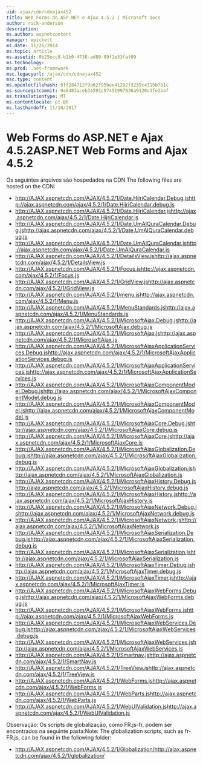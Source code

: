 ```yaml
---
uid: ajax/cdn/cdnajax452
title: Web Forms do ASP.NET e Ajax 4.5.2 | Microsoft Docs
author: rick-anderson
description: 
ms.author: aspnetcontent
manager: wpickett
ms.date: 11/26/2014
ms.topic: article
ms.assetid: 0b25ecc9-b1b0-4738-ad80-09f1e33faf09
ms.technology: 
ms.prod: .net-framework
msc.legacyurl: /ajax/cdn/cdnajax452
msc.type: content
ms.openlocfilehash: 6ff284712f9a62f95bee41292f3239c4315b7b1c
ms.sourcegitcommit: 9a9483aceb34591c97451997036a9120c3fe2baf
ms.translationtype: MT
ms.contentlocale: pt-BR
ms.lasthandoff: 11/10/2017
---
```

<a name="aspnet-web-forms-and-ajax-452"></a><span data-ttu-id="e059d-102">Web Forms do ASP.NET e Ajax 4.5.2</span><span class="sxs-lookup"><span data-stu-id="e059d-102">ASP.NET Web Forms and Ajax 4.5.2</span></span>
====================
<span data-ttu-id="e059d-103">Os seguintes arquivos são hospedados na CDN:</span><span class="sxs-lookup"><span data-stu-id="e059d-103">The following files are hosted on the CDN:</span></span>

- <span data-ttu-id="e059d-104">http://AJAX.aspnetcdn.com/AJAX/4.5.2/1/Date.HijriCalendar.Debug.js</span><span class="sxs-lookup"><span data-stu-id="e059d-104">http://ajax.aspnetcdn.com/ajax/4.5.2/1/Date.HijriCalendar.debug.js</span></span>
- <span data-ttu-id="e059d-105">http://AJAX.aspnetcdn.com/AJAX/4.5.2/1/Date.HijriCalendar.js</span><span class="sxs-lookup"><span data-stu-id="e059d-105">http://ajax.aspnetcdn.com/ajax/4.5.2/1/Date.HijriCalendar.js</span></span>
- <span data-ttu-id="e059d-106">http://AJAX.aspnetcdn.com/AJAX/4.5.2/1/Date.UmAlQuraCalendar.Debug.js</span><span class="sxs-lookup"><span data-stu-id="e059d-106">http://ajax.aspnetcdn.com/ajax/4.5.2/1/Date.UmAlQuraCalendar.debug.js</span></span>
- <span data-ttu-id="e059d-107">http://AJAX.aspnetcdn.com/AJAX/4.5.2/1/Date.UmAlQuraCalendar.js</span><span class="sxs-lookup"><span data-stu-id="e059d-107">http://ajax.aspnetcdn.com/ajax/4.5.2/1/Date.UmAlQuraCalendar.js</span></span>
- <span data-ttu-id="e059d-108">http://AJAX.aspnetcdn.com/AJAX/4.5.2/1/DetailsView.js</span><span class="sxs-lookup"><span data-stu-id="e059d-108">http://ajax.aspnetcdn.com/ajax/4.5.2/1/DetailsView.js</span></span>
- <span data-ttu-id="e059d-109">http://AJAX.aspnetcdn.com/AJAX/4.5.2/1/Focus.js</span><span class="sxs-lookup"><span data-stu-id="e059d-109">http://ajax.aspnetcdn.com/ajax/4.5.2/1/Focus.js</span></span>
- <span data-ttu-id="e059d-110">http://AJAX.aspnetcdn.com/AJAX/4.5.2/1/GridView.js</span><span class="sxs-lookup"><span data-stu-id="e059d-110">http://ajax.aspnetcdn.com/ajax/4.5.2/1/GridView.js</span></span>
- <span data-ttu-id="e059d-111">http://AJAX.aspnetcdn.com/AJAX/4.5.2/1/menu.js</span><span class="sxs-lookup"><span data-stu-id="e059d-111">http://ajax.aspnetcdn.com/ajax/4.5.2/1/Menu.js</span></span>
- <span data-ttu-id="e059d-112">http://AJAX.aspnetcdn.com/AJAX/4.5.2/1/MenuStandards.js</span><span class="sxs-lookup"><span data-stu-id="e059d-112">http://ajax.aspnetcdn.com/ajax/4.5.2/1/MenuStandards.js</span></span>
- <span data-ttu-id="e059d-113">http://AJAX.aspnetcdn.com/AJAX/4.5.2/1/MicrosoftAjax.Debug.js</span><span class="sxs-lookup"><span data-stu-id="e059d-113">http://ajax.aspnetcdn.com/ajax/4.5.2/1/MicrosoftAjax.debug.js</span></span>
- <span data-ttu-id="e059d-114">http://AJAX.aspnetcdn.com/AJAX/4.5.2/1/MicrosoftAjax.js</span><span class="sxs-lookup"><span data-stu-id="e059d-114">http://ajax.aspnetcdn.com/ajax/4.5.2/1/MicrosoftAjax.js</span></span>
- <span data-ttu-id="e059d-115">http://AJAX.aspnetcdn.com/AJAX/4.5.2/1/MicrosoftAjaxApplicationServices.Debug.js</span><span class="sxs-lookup"><span data-stu-id="e059d-115">http://ajax.aspnetcdn.com/ajax/4.5.2/1/MicrosoftAjaxApplicationServices.debug.js</span></span>
- <span data-ttu-id="e059d-116">http://AJAX.aspnetcdn.com/AJAX/4.5.2/1/MicrosoftAjaxApplicationServices.js</span><span class="sxs-lookup"><span data-stu-id="e059d-116">http://ajax.aspnetcdn.com/ajax/4.5.2/1/MicrosoftAjaxApplicationServices.js</span></span>
- <span data-ttu-id="e059d-117">http://AJAX.aspnetcdn.com/AJAX/4.5.2/1/MicrosoftAjaxComponentModel.Debug.js</span><span class="sxs-lookup"><span data-stu-id="e059d-117">http://ajax.aspnetcdn.com/ajax/4.5.2/1/MicrosoftAjaxComponentModel.debug.js</span></span>
- <span data-ttu-id="e059d-118">http://AJAX.aspnetcdn.com/AJAX/4.5.2/1/MicrosoftAjaxComponentModel.js</span><span class="sxs-lookup"><span data-stu-id="e059d-118">http://ajax.aspnetcdn.com/ajax/4.5.2/1/MicrosoftAjaxComponentModel.js</span></span>
- <span data-ttu-id="e059d-119">http://AJAX.aspnetcdn.com/AJAX/4.5.2/1/MicrosoftAjaxCore.Debug.js</span><span class="sxs-lookup"><span data-stu-id="e059d-119">http://ajax.aspnetcdn.com/ajax/4.5.2/1/MicrosoftAjaxCore.debug.js</span></span>
- <span data-ttu-id="e059d-120">http://AJAX.aspnetcdn.com/AJAX/4.5.2/1/MicrosoftAjaxCore.js</span><span class="sxs-lookup"><span data-stu-id="e059d-120">http://ajax.aspnetcdn.com/ajax/4.5.2/1/MicrosoftAjaxCore.js</span></span>
- <span data-ttu-id="e059d-121">http://AJAX.aspnetcdn.com/AJAX/4.5.2/1/MicrosoftAjaxGlobalization.Debug.js</span><span class="sxs-lookup"><span data-stu-id="e059d-121">http://ajax.aspnetcdn.com/ajax/4.5.2/1/MicrosoftAjaxGlobalization.debug.js</span></span>
- <span data-ttu-id="e059d-122">http://AJAX.aspnetcdn.com/AJAX/4.5.2/1/MicrosoftAjaxGlobalization.js</span><span class="sxs-lookup"><span data-stu-id="e059d-122">http://ajax.aspnetcdn.com/ajax/4.5.2/1/MicrosoftAjaxGlobalization.js</span></span>
- <span data-ttu-id="e059d-123">http://AJAX.aspnetcdn.com/AJAX/4.5.2/1/MicrosoftAjaxHistory.Debug.js</span><span class="sxs-lookup"><span data-stu-id="e059d-123">http://ajax.aspnetcdn.com/ajax/4.5.2/1/MicrosoftAjaxHistory.debug.js</span></span>
- <span data-ttu-id="e059d-124">http://AJAX.aspnetcdn.com/AJAX/4.5.2/1/MicrosoftAjaxHistory.js</span><span class="sxs-lookup"><span data-stu-id="e059d-124">http://ajax.aspnetcdn.com/ajax/4.5.2/1/MicrosoftAjaxHistory.js</span></span>
- <span data-ttu-id="e059d-125">http://AJAX.aspnetcdn.com/AJAX/4.5.2/1/MicrosoftAjaxNetwork.Debug.js</span><span class="sxs-lookup"><span data-stu-id="e059d-125">http://ajax.aspnetcdn.com/ajax/4.5.2/1/MicrosoftAjaxNetwork.debug.js</span></span>
- <span data-ttu-id="e059d-126">http://AJAX.aspnetcdn.com/AJAX/4.5.2/1/MicrosoftAjaxNetwork.js</span><span class="sxs-lookup"><span data-stu-id="e059d-126">http://ajax.aspnetcdn.com/ajax/4.5.2/1/MicrosoftAjaxNetwork.js</span></span>
- <span data-ttu-id="e059d-127">http://AJAX.aspnetcdn.com/AJAX/4.5.2/1/MicrosoftAjaxSerialization.Debug.js</span><span class="sxs-lookup"><span data-stu-id="e059d-127">http://ajax.aspnetcdn.com/ajax/4.5.2/1/MicrosoftAjaxSerialization.debug.js</span></span>
- <span data-ttu-id="e059d-128">http://AJAX.aspnetcdn.com/AJAX/4.5.2/1/MicrosoftAjaxSerialization.js</span><span class="sxs-lookup"><span data-stu-id="e059d-128">http://ajax.aspnetcdn.com/ajax/4.5.2/1/MicrosoftAjaxSerialization.js</span></span>
- <span data-ttu-id="e059d-129">http://AJAX.aspnetcdn.com/AJAX/4.5.2/1/MicrosoftAjaxTimer.Debug.js</span><span class="sxs-lookup"><span data-stu-id="e059d-129">http://ajax.aspnetcdn.com/ajax/4.5.2/1/MicrosoftAjaxTimer.debug.js</span></span>
- <span data-ttu-id="e059d-130">http://AJAX.aspnetcdn.com/AJAX/4.5.2/1/MicrosoftAjaxTimer.js</span><span class="sxs-lookup"><span data-stu-id="e059d-130">http://ajax.aspnetcdn.com/ajax/4.5.2/1/MicrosoftAjaxTimer.js</span></span>
- <span data-ttu-id="e059d-131">http://AJAX.aspnetcdn.com/AJAX/4.5.2/1/MicrosoftAjaxWebForms.Debug.js</span><span class="sxs-lookup"><span data-stu-id="e059d-131">http://ajax.aspnetcdn.com/ajax/4.5.2/1/MicrosoftAjaxWebForms.debug.js</span></span>
- <span data-ttu-id="e059d-132">http://AJAX.aspnetcdn.com/AJAX/4.5.2/1/MicrosoftAjaxWebForms.js</span><span class="sxs-lookup"><span data-stu-id="e059d-132">http://ajax.aspnetcdn.com/ajax/4.5.2/1/MicrosoftAjaxWebForms.js</span></span>
- <span data-ttu-id="e059d-133">http://AJAX.aspnetcdn.com/AJAX/4.5.2/1/MicrosoftAjaxWebServices.Debug.js</span><span class="sxs-lookup"><span data-stu-id="e059d-133">http://ajax.aspnetcdn.com/ajax/4.5.2/1/MicrosoftAjaxWebServices.debug.js</span></span>
- <span data-ttu-id="e059d-134">http://AJAX.aspnetcdn.com/AJAX/4.5.2/1/MicrosoftAjaxWebServices.js</span><span class="sxs-lookup"><span data-stu-id="e059d-134">http://ajax.aspnetcdn.com/ajax/4.5.2/1/MicrosoftAjaxWebServices.js</span></span>
- <span data-ttu-id="e059d-135">http://AJAX.aspnetcdn.com/AJAX/4.5.2/1/Smartnav.js</span><span class="sxs-lookup"><span data-stu-id="e059d-135">http://ajax.aspnetcdn.com/ajax/4.5.2/1/SmartNav.js</span></span>
- <span data-ttu-id="e059d-136">http://AJAX.aspnetcdn.com/AJAX/4.5.2/1/TreeView.js</span><span class="sxs-lookup"><span data-stu-id="e059d-136">http://ajax.aspnetcdn.com/ajax/4.5.2/1/TreeView.js</span></span>
- <span data-ttu-id="e059d-137">http://AJAX.aspnetcdn.com/AJAX/4.5.2/1/WebForms.js</span><span class="sxs-lookup"><span data-stu-id="e059d-137">http://ajax.aspnetcdn.com/ajax/4.5.2/1/WebForms.js</span></span>
- <span data-ttu-id="e059d-138">http://AJAX.aspnetcdn.com/AJAX/4.5.2/1/WebParts.js</span><span class="sxs-lookup"><span data-stu-id="e059d-138">http://ajax.aspnetcdn.com/ajax/4.5.2/1/WebParts.js</span></span>
- <span data-ttu-id="e059d-139">http://AJAX.aspnetcdn.com/AJAX/4.5.2/1/WebUIValidation.js</span><span class="sxs-lookup"><span data-stu-id="e059d-139">http://ajax.aspnetcdn.com/ajax/4.5.2/1/WebUIValidation.js</span></span>

<span data-ttu-id="e059d-140">Observação: Os scripts de globalização, como FR.js-fr, podem ser encontrados na seguinte pasta:</span><span class="sxs-lookup"><span data-stu-id="e059d-140">Note: The globalization scripts, such as fr-FR.js, can be found in the following folder:</span></span>

- <span data-ttu-id="e059d-141">http://AJAX.aspnetcdn.com/AJAX/4.5.2/1/Globalization/</span><span class="sxs-lookup"><span data-stu-id="e059d-141">http://ajax.aspnetcdn.com/ajax/4.5.2/1/globalization/</span></span>
